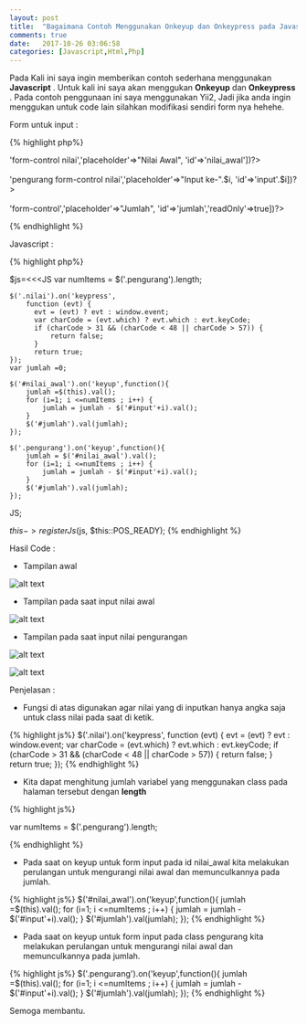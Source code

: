 ```yaml
---
layout: post
title:  "Bagaimana Contoh Menggunakan Onkeyup dan Onkeypress pada Javascript ?"
comments: true
date:   2017-10-26 03:06:58
categories: [Javascript,Html,Php]
---
```


Pada Kali ini saya ingin memberikan contoh sederhana menggunakan __Javascript__ . Untuk kali ini saya akan menggukan __Onkeyup__ dan __Onkeypress__ . Pada contoh penggunaan ini saya menggunakan Yii2, Jadi jika anda ingin menggukan untuk code lain silahkan modifikasi sendiri form nya hehehe.

Form untuk input :

{% highlight php%}

 <?=Html::textInput('nilai','',['class'=>'form-control nilai','placeholder'=>"Nilai Awal", 'id'=>'nilai_awal'])?>
 <br>
 <br>
 <?php
    for ($i=1; $i <=$jumlah ; $i++) { 
 ?>
 <?=Html::textInput('input'.$i,'',['class'=>'pengurang form-control nilai','placeholder'=>"Input ke-".$i, 'id'=>'input'.$i])?>
 <?php
    }
 ?>
 <br>
 <br>

 <?=Html::textInput('Jumlah','',['class'=>'form-control','placeholder'=>"Jumlah", 'id'=>'jumlah','readOnly'=>true])?>

{% endhighlight %}

Javascript :

{% highlight php%}

$js=<<<JS
    var numItems = $('.pengurang').length;

    $('.nilai').on('keypress',
        function (evt) {
          evt = (evt) ? evt : window.event;
          var charCode = (evt.which) ? evt.which : evt.keyCode;
          if (charCode > 31 && (charCode < 48 || charCode > 57)) {
              return false;
          }
          return true;
    });
    var jumlah =0;

    $('#nilai_awal').on('keyup',function(){
        jumlah =$(this).val();
        for (i=1; i <=numItems ; i++) { 
            jumlah = jumlah - $('#input'+i).val();
        }
        $('#jumlah').val(jumlah);
    });

    $('.pengurang').on('keyup',function(){
        jumlah = $('#nilai_awal').val();
        for (i=1; i <=numItems ; i++) { 
            jumlah = jumlah - $('#input'+i).val();
        }
        $('#jumlah').val(jumlah);
    });
    
JS;

$this->registerJs($js, $this::POS_READY);
{% endhighlight %}

Hasil Code :


 - Tampilan awal
 

![alt text][gambar]

[gambar]:{{site.urlimg}}img-26okt2017-1.png "view"

- Tampilan pada saat input nilai awal


![alt text][gambar2]

[gambar2]:{{site.urlimg}}img-26okt2017-2.png "view"


- Tampilan pada saat input nilai pengurangan
    
![alt text][gambar3]

[gambar3]:{{site.urlimg}}img-26okt2017-3.png "view" 

![alt text][gambar4]

[gambar4]:{{site.urlimg}}img-26okt2017-4.png "view" 

Penjelasan :

- Fungsi di atas digunakan agar nilai yang di inputkan hanya angka saja untuk class nilai pada saat di ketik.

{% highlight js%}
$('.nilai').on('keypress',
        function (evt) {
          evt = (evt) ? evt : window.event;
          var charCode = (evt.which) ? evt.which : evt.keyCode;
          if (charCode > 31 && (charCode < 48 || charCode > 57)) {
              return false;
          }
          return true;
});
{% endhighlight %}

- Kita dapat menghitung jumlah variabel yang menggunakan class pada halaman tersebut dengan __length__

{% highlight js%}

var numItems = $('.pengurang').length;

{% endhighlight %}


- Pada saat on keyup untuk form input pada id nilai_awal kita melakukan perulangan untuk mengurangi nilai awal dan memunculkannya pada jumlah.

{% highlight js%}
 $('#nilai_awal').on('keyup',function(){
        jumlah =$(this).val();
        for (i=1; i <=numItems ; i++) { 
            jumlah = jumlah - $('#input'+i).val();
        }
        $('#jumlah').val(jumlah);
    });
{% endhighlight %}

- Pada saat on keyup untuk form input pada class pengurang kita melakukan perulangan untuk mengurangi nilai awal dan memunculkannya pada jumlah.

{% highlight js%}
 $('.pengurang').on('keyup',function(){
        jumlah =$(this).val();
        for (i=1; i <=numItems ; i++) { 
            jumlah = jumlah - $('#input'+i).val();
        }
        $('#jumlah').val(jumlah);
    });
{% endhighlight %}


Semoga membantu.